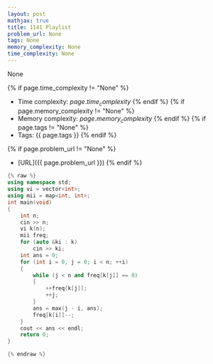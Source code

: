 ```yaml
---
layout: post
mathjax: true
title: 1141 Playlist
problem_url: None
tags: None
memory_complexity: None
time_complexity: None
---
```


None


{% if page.time_complexity != "None" %}
- Time complexity: ${{ page.time_complexity }}$
{% endif %}
{% if page.memory_complexity != "None" %}
- Memory complexity: ${{ page.memory_complexity }}$
{% endif %}
{% if page.tags != "None" %}
- Tags: {{ page.tags }}
{% endif %}

{% if page.problem_url != "None" %}
- [URL]({{ page.problem_url }})
{% endif %}

```cpp
{% raw %}
using namespace std;
using vi = vector<int>;
using mii = map<int, int>;
int main(void)
{
    int n;
    cin >> n;
    vi k(n);
    mii freq;
    for (auto &ki : k)
        cin >> ki;
    int ans = 0;
    for (int i = 0, j = 0; i < n; ++i)
    {
        while (j < n and freq[k[j]] == 0)
        {
            ++freq[k[j]];
            ++j;
        }
        ans = max(j - i, ans);
        freq[k[i]]--;
    }
    cout << ans << endl;
    return 0;
}

{% endraw %}
```